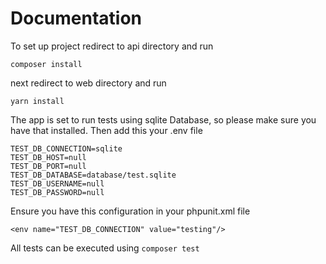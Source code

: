 # Documentation

To set up project 
redirect to api directory and run 
```
composer install 
```
next redirect to web directory and run 
```
yarn install
```
The app is set to run tests using sqlite Database, so please make sure you have that installed.
Then add this your .env file
```
TEST_DB_CONNECTION=sqlite
TEST_DB_HOST=null
TEST_DB_PORT=null
TEST_DB_DATABASE=database/test.sqlite
TEST_DB_USERNAME=null
TEST_DB_PASSWORD=null

```
Ensure you have this configuration in your phpunit.xml file
```
<env name="TEST_DB_CONNECTION" value="testing"/>
```

All tests can be executed using 
```composer test```
